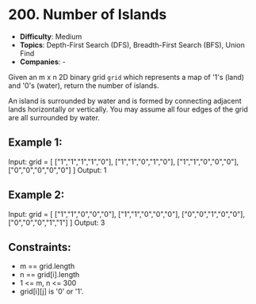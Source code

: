 # 200. Number of Islands

- **Difficulty**: Medium
- **Topics**: Depth-First Search (DFS), Breadth-First Search (BFS), Union Find
- **Companies**: -

Given an m x n 2D binary grid `grid` which represents a map of '1's (land) and '0's (water), return the number of islands.

An island is surrounded by water and is formed by connecting adjacent lands horizontally or vertically. You may assume all four edges of the grid are all surrounded by water.

## Example 1:

Input: grid = [
  ["1","1","1","1","0"],
  ["1","1","0","1","0"],
  ["1","1","0","0","0"],
  ["0","0","0","0","0"]
]
Output: 1

## Example 2:

Input: grid = [
  ["1","1","0","0","0"],
  ["1","1","0","0","0"],
  ["0","0","1","0","0"],
  ["0","0","0","1","1"]
]
Output: 3

## Constraints:
- m == grid.length
- n == grid[i].length
- 1 <= m, n <= 300
- grid[i][j] is '0' or '1'.

